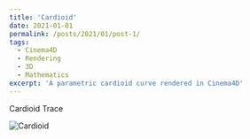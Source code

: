 ```yaml
---
title: 'Cardioid'
date: 2021-01-01
permalink: /posts/2021/01/post-1/
tags:
  - Cinema4D
  - Rendering
  - 3D  
  - Mathematics
excerpt: 'A parametric cardioid curve rendered in Cinema4D'
---
```


Cardioid Trace

![Cardioid](/images/cardioid_trace.gif)
